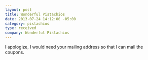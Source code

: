 ```yaml
---
layout: post
title: Wonderful Pistachios
date: 2013-07-24 14:12:00 -05:00
category: pistachios
type: received
company: Wonderful Pistachios
---
```


I apologize, I would need your mailing address so that I can mail the coupons.